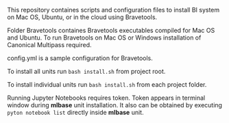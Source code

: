 This repository containes scripts and configuration files to install BI system on Mac OS, Ubuntu, or in the cloud using Bravetools.

Folder Bravetools containes Bravetools executables compiled for Mac OS and Ubuntu. To run Bravetools on Mac OS or Windows installation of Canonical Multipass required.

config.yml is a sample configuration for Bravetools.

To install all units run `bash install.sh` from project root.

To install individual units run `bash install.sh` from each project folder.

Running Jupyter Notebooks requires token. Token appears in terminal window during **mlbase** unit installation. It also can be obtained by executing `pyton notebook list` directly inside **mlbase** unit.